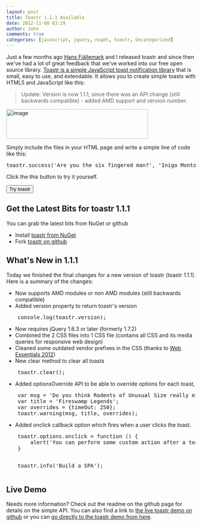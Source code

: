```yaml
---
layout: post
title: Toastr 1.1.1 Available
date: 2012-11-08 03:19
author: John
comments: true
categories: [javascript, jquery, nuget, toastr, Uncategorized]
---
```

Just a few months ago <a href="http://twitter.com/hfjallemark">Hans Fjällemark</a> and I released toastr and since then we've had a lot of great feedback that we've worked into our free open source library. <a href="http://jpapa.me/c7toastr" target="_blank">Toastr is a simple JavaScript toast notification library</a> that is small, easy to use, and extendable. It allows you to create simple toasts with HTML5 and JavaScript like this:

<blockquote>Update: Version is now 1.1.1, since there was an API change (still backwards compatible) - added AMD support and version number.</blockquote>

<a href="/wp-content/uploads/media/Windows-Live-Writer/toastr_13960/image_2.png"><img style="background-image: none; padding-left: 0px; padding-right: 0px; display: inline; padding-top: 0px; border-width: 0px;" title="image" src="/wp-content/uploads/media/Windows-Live-Writer/toastr_13960/image_thumb.png" alt="image" width="377" height="79" border="0" /></a>

Simply include the files in your HTML page and write a simple line of code like this:
<pre class="prettyprint">toastr.success('Are you the six fingered man?', 'Inigo Montoya');</pre>
<p align="justify">Click the this button to try it yourself.</p>
<button id="tryToastrButton">Try toastr</button>
<link href="http://codeseven.github.com/toastr/toastr.css" rel="stylesheet" type="text/css" />
<script src="https://ajax.googleapis.com/ajax/libs/jquery/1.6.3/jquery.min.js"></script>
<script src="http://codeseven.github.com/toastr/toastr.js"></script>
<script>
$('#tryToastrButton').click(function(){
    toastr.success('As you wish', 'Princess Bride Quotes');
});
</script>
<div></div>
<h2 align="justify">Get the Latest Bits for toastr 1.1.1</h2>
You can grab the latest bits from NuGet or github
<ul>
	<li>Install <a href="http://nuget.org/packages/toastr" target="_blank">toastr from NuGet</a></li>
	<li>Fork <a href="http://jpapa.me/c7toastr" target="_blank">toastr on github</a></li>
</ul>
<h2 align="justify">What's New in 1.1.1</h2>
<p align="justify">Today we finished the final changes for a new version of toastr (toastr 1.1.1). Here is a summary of the changes:</p>

<ul>
	<li>Now supports AMD modules or non AMD modules (still backwards compatible)</li>
	<li>Added version property to return toastr's  version</li>
</ul>
<pre class="prettyprint" style="padding-left: 30px;">console.log(toastr.version);</pre>
<ul>
	<li>Now requires jQuery 1.6.3 or later (formerly 1.7.2)</li>
	<li>Combined the 2 CSS files into 1 CSS file (contains all CSS and its media queries for responsive web design)</li>
	<li>Cleaned some outdated vendor prefixes in the CSS (thanks to <a href="http://jpapa.me/webess2012" target="_blank">Web Essentials 2012</a>)</li>
	<li>New clear method to clear all toasts</li>
</ul>
<pre class="prettyprint" style="padding-left: 30px;">toastr.clear();</pre>
<ul>
	<li>Added optionsOverride API to be able to override options for each toast,</li>
</ul>
<pre class="prettyprint linenums" style="padding-left: 30px;">var msg = 'Do you think Rodents of Unusual Size really exist?';
var title = 'Fireswamp Legends';
var overrides = {timeOut: 250};
toastr.warning(msg, title, overrides);</pre>
<ul>
	<li>Added onclick callback option which fires when a user clicks the toast.</li>
</ul>
<pre class="prettyprint linenums" style="padding-left: 30px;">toastr.options.onclick = function () {
    alert('You can perform some custom action after a toast goes away');
}

toastr.info('Build a SPA');</pre>
<h2 class="prettyprint linenums">Live Demo</h2>
Needs more information? Check out the readme on the github page for details on the simple API. You can also find a link to <a href="http://jpapa.me/c7toastr" target="_blank">the live toastr demo on github</a> or you can <a href="http://codeseven.github.com/toastr/" target="_blank">go directly to the toastr demo from here</a>.
